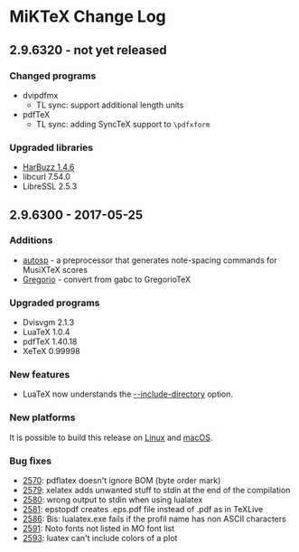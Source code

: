 # MiKTeX Change Log

## 2.9.6320 - not yet released

### Changed programs

* dvipdfmx
  - TL sync: support additional length units
* pdfTeX
  - TL sync: adding SyncTeX support to `\pdfxform`
  
### Upgraded libraries

* [HarBuzz 1.4.6](https://github.com/behdad/harfbuzz/releases/tag/1.4.6)
* libcurl 7.54.0
* LibreSSL 2.5.3

## 2.9.6300 - 2017-05-25

### Additions

* [autosp](http://ctan.org/pkg/autosp) - a preprocessor that generates note-spacing commands for MusiXTeX scores
* [Gregorio](http://gregorio-project.github.io) - convert from gabc to GregorioTeX

### Upgraded programs

* Dvisvgm 2.1.3
* LuaTeX 1.0.4
* pdfTeX 1.40.18
* XeTeX 0.99998

### New features

* LuaTeX now understands the [--include-directory](https://docs.miktex.org/manual/luatex.html#luatex-include-directory) option.

### New platforms

It is possible to build this release on [Linux](https://miktex.org/howto/build-unx) and [macOS](https://miktex.org/howto/build-mac).

### Bug fixes

* [2570](https://sourceforge.net/p/miktex/bugs/2570/): pdflatex doesn't ignore BOM (byte order mark)
* [2579](https://sourceforge.net/p/miktex/bugs/2579/): xelatex adds unwanted stuff to stdin at the end of the compilation
* [2580](https://sourceforge.net/p/miktex/bugs/2580/): wrong output to stdin when using lualatex
* [2581](https://sourceforge.net/p/miktex/bugs/2581/): epstopdf creates .eps.pdf file instead of .pdf as in TeXLive
* [2586](https://sourceforge.net/p/miktex/bugs/2586/): Bis: lualatex.exe fails if the profil name has non ASCII characters
* [2591](https://sourceforge.net/p/miktex/bugs/2591/): Noto fonts not listed in MO font list
* [2593](https://sourceforge.net/p/miktex/bugs/2593/): luatex can't include colors of a plot
